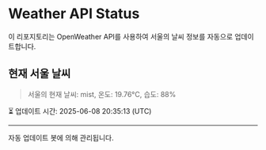 
# Weather API Status

이 리포지토리는 OpenWeather API를 사용하여 서울의 날씨 정보를 자동으로 업데이트합니다.

## 현재 서울 날씨
> 서울의 현재 날씨: mist, 온도: 19.76°C, 습도: 88%

⏳ 업데이트 시간: 2025-06-08 20:35:13 (UTC)

---
자동 업데이트 봇에 의해 관리됩니다.

